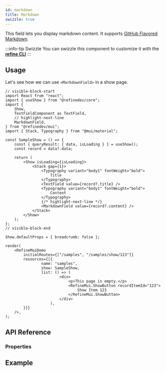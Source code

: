 ```yaml
---
id: markdown
title: Markdown
swizzle: true
---
```


This field lets you display markdown content. It supports [GitHub Flavored Markdown](https://github.github.com/gfm/).

:::info-tip Swizzle
You can swizzle this component to customize it with the [**refine CLI**](/docs/packages/documentation/cli)
:::

## Usage

Let's see how we can use `<MarkdownField>` in a show page.

```tsx live hideCode url=http://localhost:3000/posts/show/123
// visible-block-start
import React from "react";
import { useShow } from "@refinedev/core";
import {
    Show,
    TextFieldComponent as TextField,
    // highlight-next-line
    MarkdownField,
} from "@refinedev/mui";
import { Stack, Typography } from "@mui/material";

const SampleShow = () => {
    const { queryResult: { data, isLoading } } = useShow();
    const record = data?.data;

    return (
        <Show isLoading={isLoading}>
            <Stack gap={1}>
                <Typography variant="body1" fontWeight="bold">
                    Title
                </Typography>
                <TextField value={record?.title} />
                <Typography variant="body1" fontWeight="bold">
                    Content
                </Typography>
                {/* highlight-next-line */}
                <MarkdownField value={record?.content} />
            </Stack>
        </Show>
    );
};
// visible-block-end

Show.defaultProps = { breadcrumb: false };

render(
    <RefineMuiDemo
        initialRoutes={["/samples", "/samples/show/123"]}
        resources={[{
                name: "samples",
                show: SampleShow,
                list: () => (
                        <div>
                            <p>This page is empty.</p>
                            <RefineMui.ShowButton recordItemId="123">
                                Show Item 123
                            </RefineMui.ShowButton>
                        </div>
                    ),
        }]}
    />,
);
```

## API Reference

### Properties

<PropsTable module="@refinedev/antd/MarkdownField" value-description="Markdown data to render"/>

## Example

<CodeSandboxExample path="input-custom" />
